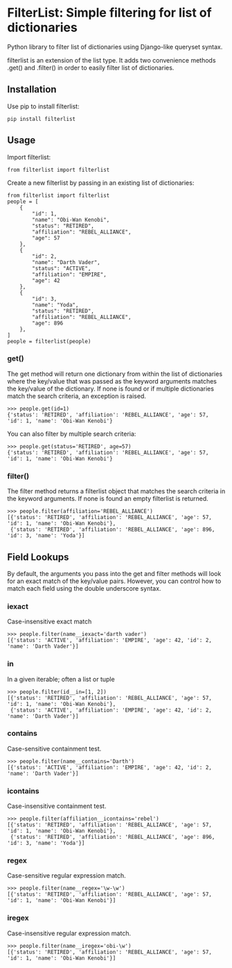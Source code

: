 # FilterList: Simple filtering for list of dictionaries
Python library to filter list of dictionaries using Django-like queryset syntax.

filterlist is an extension of the list type.  It adds two convenience methods .get() and .filter() in order to easily filter list of dictionaries.

Installation
----
Use pip to install filterlist:

	pip install filterlist

Usage
---
Import filterlist:

	from filterlist import filterlist

Create a new filterlist by passing in an existing list of dictionaries:

	from filterlist import filterlist
	people = [
	    {
	        "id": 1,
	        "name": "Obi-Wan Kenobi",
	        "status": "RETIRED",
	        "affiliation": "REBEL_ALLIANCE",
	        "age": 57
	    },
	    {
	        "id": 2,
	        "name": "Darth Vader",
	        "status": "ACTIVE",
	        "affiliation": "EMPIRE",
	        "age": 42
	    },
	    {
	        "id": 3,
	        "name": "Yoda",
	        "status": "RETIRED",
	        "affiliation": "REBEL_ALLIANCE",
	        "age": 896
	    },
	]
	people = filterlist(people)


### get()

The get method will return one dictionary from within the list of dictionaries where the key/value that was passed as the keyword arguments matches the key/value of the dictionary.  If none is found or if multiple dictionaries match the search criteria, an exception is raised.

	>>> people.get(id=1)
	{'status': 'RETIRED', 'affiliation': 'REBEL_ALLIANCE', 'age': 57, 'id': 1, 'name': 'Obi-Wan Kenobi'}

You can also filter by multiple search criteria:

	>>> people.get(status='RETIRED', age=57)
	{'status': 'RETIRED', 'affiliation': 'REBEL_ALLIANCE', 'age': 57, 'id': 1, 'name': 'Obi-Wan Kenobi'}

### filter()

The filter method returns a filterlist object that matches the search criteria in the keyword arguments.  If none is found an empty filterlist is returned.

	>>> people.filter(affiliation='REBEL_ALLIANCE')
	[{'status': 'RETIRED', 'affiliation': 'REBEL_ALLIANCE', 'age': 57, 'id': 1, 'name': 'Obi-Wan Kenobi'},
	 {'status': 'RETIRED', 'affiliation': 'REBEL_ALLIANCE', 'age': 896, 'id': 3, 'name': 'Yoda'}]


Field Lookups
----

By default, the arguments you pass into the get and filter methods will look for an exact match of the key/value pairs.  However, you can control how to match each field using the double underscore syntax.


### iexact

Case-insensitive exact match

	>>> people.filter(name__iexact='darth vader')
	[{'status': 'ACTIVE', 'affiliation': 'EMPIRE', 'age': 42, 'id': 2, 'name': 'Darth Vader'}]

### in

In a given iterable; often a list or tuple

	>>> people.filter(id__in=[1, 2])
	[{'status': 'RETIRED', 'affiliation': 'REBEL_ALLIANCE', 'age': 57, 'id': 1, 'name': 'Obi-Wan Kenobi'},
	 {'status': 'ACTIVE', 'affiliation': 'EMPIRE', 'age': 42, 'id': 2, 'name': 'Darth Vader'}]

### contains

Case-sensitive containment test.

	>>> people.filter(name__contains='Darth')
	[{'status': 'ACTIVE', 'affiliation': 'EMPIRE', 'age': 42, 'id': 2, 'name': 'Darth Vader'}]

### icontains

Case-insensitive containment test.

	>>> people.filter(affiliation__icontains='rebel')
	[{'status': 'RETIRED', 'affiliation': 'REBEL_ALLIANCE', 'age': 57, 'id': 1, 'name': 'Obi-Wan Kenobi'},
	 {'status': 'RETIRED', 'affiliation': 'REBEL_ALLIANCE', 'age': 896, 'id': 3, 'name': 'Yoda'}]

### regex

Case-sensitive regular expression match.

	>>> people.filter(name__regex='\w-\w')
	[{'status': 'RETIRED', 'affiliation': 'REBEL_ALLIANCE', 'age': 57, 'id': 1, 'name': 'Obi-Wan Kenobi'}]

### iregex

Case-insensitive regular expression match.

	>>> people.filter(name__iregex='obi-\w')
	[{'status': 'RETIRED', 'affiliation': 'REBEL_ALLIANCE', 'age': 57, 'id': 1, 'name': 'Obi-Wan Kenobi'}]